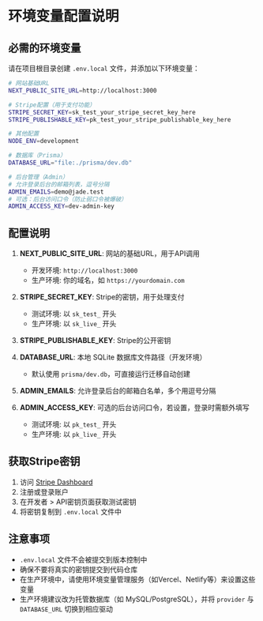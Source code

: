 # 环境变量配置说明

## 必需的环境变量

请在项目根目录创建 `.env.local` 文件，并添加以下环境变量：

```bash
# 网站基础URL
NEXT_PUBLIC_SITE_URL=http://localhost:3000

# Stripe配置（用于支付功能）
STRIPE_SECRET_KEY=sk_test_your_stripe_secret_key_here
STRIPE_PUBLISHABLE_KEY=pk_test_your_stripe_publishable_key_here

# 其他配置
NODE_ENV=development

# 数据库（Prisma）
DATABASE_URL="file:./prisma/dev.db"

# 后台管理（Admin）
# 允许登录后台的邮箱列表，逗号分隔
ADMIN_EMAILS=demo@jade.test
# 可选：后台访问口令（防止弱口令被爆破）
ADMIN_ACCESS_KEY=dev-admin-key
```

## 配置说明

1. **NEXT_PUBLIC_SITE_URL**: 网站的基础URL，用于API调用
   - 开发环境: `http://localhost:3000`
   - 生产环境: 你的域名，如 `https://yourdomain.com`

2. **STRIPE_SECRET_KEY**: Stripe的密钥，用于处理支付
   - 测试环境: 以 `sk_test_` 开头
   - 生产环境: 以 `sk_live_` 开头

3. **STRIPE_PUBLISHABLE_KEY**: Stripe的公开密钥
4. **DATABASE_URL**: 本地 SQLite 数据库文件路径（开发环境）
   - 默认使用 `prisma/dev.db`，可直接运行迁移自动创建

5. **ADMIN_EMAILS**: 允许登录后台的邮箱白名单，多个用逗号分隔
6. **ADMIN_ACCESS_KEY**: 可选的后台访问口令，若设置，登录时需额外填写

   - 测试环境: 以 `pk_test_` 开头
   - 生产环境: 以 `pk_live_` 开头

## 获取Stripe密钥

1. 访问 [Stripe Dashboard](https://dashboard.stripe.com/)
2. 注册或登录账户
3. 在开发者 > API密钥页面获取测试密钥
4. 将密钥复制到 `.env.local` 文件中

## 注意事项

- `.env.local` 文件不会被提交到版本控制中
- 确保不要将真实的密钥提交到代码仓库
- 在生产环境中，请使用环境变量管理服务（如Vercel、Netlify等）来设置这些变量
 - 生产环境建议改为托管数据库（如 MySQL/PostgreSQL），并将 `provider` 与 `DATABASE_URL` 切换到相应驱动
